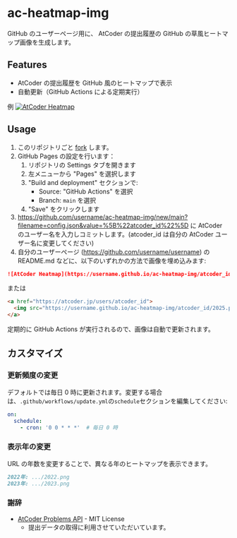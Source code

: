# ac-heatmap-img

GitHub のユーザーページ用に、 AtCoder の提出履歴の GitHub の草風ヒートマップ画像を生成します。

## Features

- AtCoder の提出履歴を GitHub 風のヒートマップで表示
- 自動更新（GitHub Actions による定期実行）

例
<a href="https://atcoder.jp/users/kisepichu">
  <img src="https://kisepichu.github.io/ac-heatmap-img/kisepichu/2022.png" alt="AtCoder Heatmap" />
</a>

## Usage

1. このリポジトリごと [fork](https://github.com/kisepichu/ac-heatmap-img/fork) します。
2. GitHub Pages の設定を行います：
   1. リポジトリの Settings タブを開きます
   2. 左メニューから "Pages" を選択します
   3. "Build and deployment" セクションで: 
      - Source: "GitHub Actions" を選択
      - Branch: `main` を選択
   4. "Save" をクリックします
3. https://github.com/username/ac-heatmap-img/new/main?filename=config.json&value=%5B%22atcoder_id%22%5D に AtCoder のユーザー名を入力しコミットします。(atcoder_id は自分の AtCoder ユーザー名に変更してください)
4. 自分のユーザーページ (https://github.com/username/username) の README.md などに、以下のいずれかの方法で画像を埋め込みます:

```markdown
![AtCoder Heatmap](https://username.github.io/ac-heatmap-img/atcoder_id/2025.png)
```

または

```markdown
<a href="https://atcoder.jp/users/atcoder_id">
  <img src="https://username.github.io/ac-heatmap-img/atcoder_id/2025.png" alt="AtCoder Heatmap" />
</a>
```

定期的に GitHub Actions が実行されるので、画像は自動で更新されます。

## カスタマイズ

### 更新頻度の変更

デフォルトでは毎日 0 時に更新されます。変更する場合は、`.github/workflows/update.yml`の`schedule`セクションを編集してください:

```yaml
on:
  schedule:
    - cron: '0 0 * * *'  # 毎日 0 時
```

### 表示年の変更

URL の年数を変更することで、異なる年のヒートマップを表示できます。

```markdown
2022年: .../2022.png
2023年: .../2023.png
```

### 謝辞

- [AtCoder Problems API](https://github.com/kenkoooo/AtCoderProblems) - MIT License
  - 提出データの取得に利用させていただいています。

